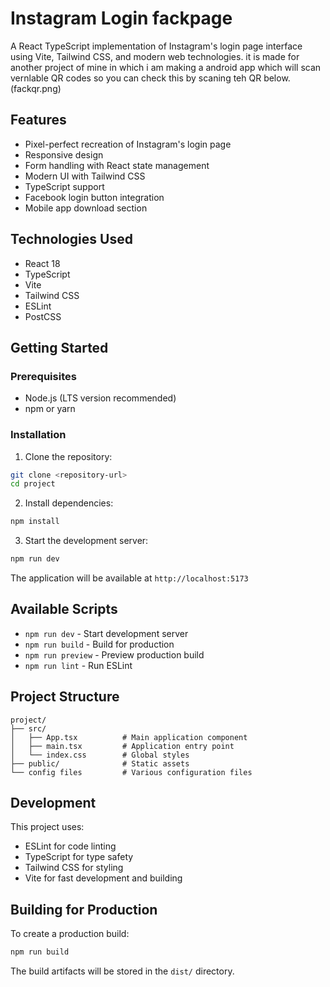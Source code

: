 # Instagram Login fackpage

A React TypeScript implementation of Instagram's login page interface using Vite, Tailwind CSS, and modern web technologies. it is made for another project of mine in which i am making a android app which will scan vernlable QR codes so you can check this by scaning teh QR below.
(fackqr.png)


## Features

- Pixel-perfect recreation of Instagram's login page
- Responsive design
- Form handling with React state management
- Modern UI with Tailwind CSS
- TypeScript support
- Facebook login button integration
- Mobile app download section

## Technologies Used

- React 18
- TypeScript
- Vite
- Tailwind CSS
- ESLint
- PostCSS

## Getting Started

### Prerequisites

- Node.js (LTS version recommended)
- npm or yarn

### Installation

1. Clone the repository:
```bash
git clone <repository-url>
cd project
```

2. Install dependencies:
```bash
npm install
```

3. Start the development server:
```bash
npm run dev
```

The application will be available at `http://localhost:5173`

## Available Scripts

- `npm run dev` - Start development server
- `npm run build` - Build for production
- `npm run preview` - Preview production build
- `npm run lint` - Run ESLint

## Project Structure

```
project/
├── src/
│   ├── App.tsx          # Main application component
│   ├── main.tsx         # Application entry point
│   └── index.css        # Global styles
├── public/              # Static assets
└── config files         # Various configuration files
```

## Development

This project uses:
- ESLint for code linting
- TypeScript for type safety
- Tailwind CSS for styling
- Vite for fast development and building

## Building for Production

To create a production build:

```bash
npm run build
```

The build artifacts will be stored in the `dist/` directory.

